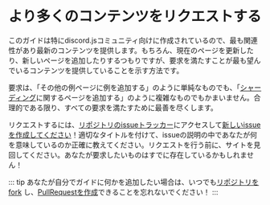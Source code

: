 <!--
# Requesting more content
-->

# より多くのコンテンツをリクエストする

<!--
Since this guide is made specifically for the discord.js community, we want to be sure to provide the most relevant and up-to-date content. We will, of course, make additions to the current pages and add new ones as we see fit, but fulfilling requests is how we know we're providing content you all want the most.
-->

このガイドは特にdiscord.jsコミュニティ向けに作成されているので、最も関連性があり最新のコンテンツを提供します。もちろん、現在のページを更新したり、新しいページを追加したりするつもりですが、要求を満たすことが最も望んでいるコンテンツを提供していることを示す方法です。

<!--
Requests may be as simple as "add an example to the miscellaneous examples page", or as elaborate as "add a page regarding [sharding](/sharding/)". We'll do our best to fulfill all requests, as long as they're reasonable.
-->

要求は、「その他の例ページに例を追加する」のように単純なものでも、「[シャーディング](/sharding/)に関するページを追加する」のように複雑なものでもかまいません。合理的である限り、すべての要求を満たすために最善を尽くします。

<!--
To make a request, simply head over to [the repo's issue tracker](https://github.com/discordjs/guide/issues) and [create a new issue](https://github.com/discordjs/guide/issues/new)! Title it appropriately, and let us know exactly what you mean inside the issue description. Make sure that you've looked around the site before making a request; what you want to request might already exist!
-->

リクエストするには、[リポジトリのissueトラッカー](https://github.com/discordjs/guide/issues)にアクセスして[新しいissueを作成してください](https://github.com/discordjs/guide/issues/new)！適切なタイトルを付けて、issueの説明の中であなたが何を意味しているのか正確に教えてください。リクエストを行う前に、サイトを見回してください。あなたが要求したいものはすでに存在しているかもしれません！

<!--
::: tip
Remember that you can always [fork the repo](https://github.com/discordjs/guide) and [make a pull request](https://github.com/discordjs/guide/pulls) if you want add anything to the guide yourself!
:::
-->

::: tip
あなたが自分でガイドに何かを追加したい場合は、いつでも[リポジトリをfork](https://github.com/discordjs/guide) し、[PullRequestを作成](https://github.com/discordjs/guide/pulls)できることを忘れないでください！
:::
